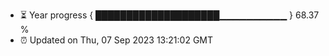 - ⏳ Year progress { ████████████████████▁▁▁▁▁▁▁▁▁▁ } 68.37 %
- ⏰ Updated on Thu, 07 Sep 2023 13:21:02 GMT

